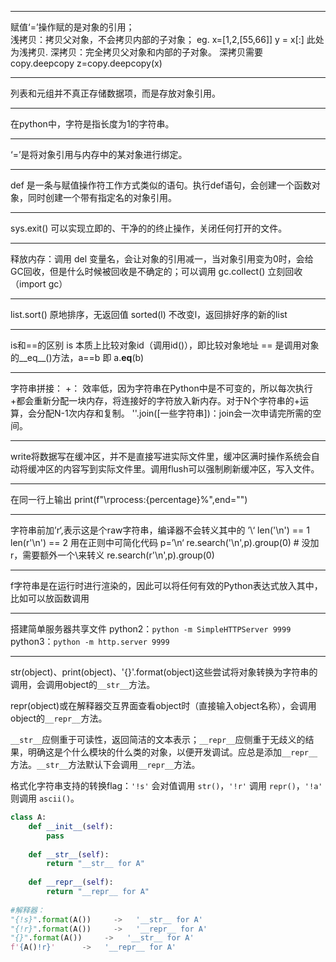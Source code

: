 
---
赋值‘=’操作赋的是对象的引用；    
浅拷贝：拷贝父对象，不会拷贝内部的子对象；  eg. x=[1,2,[55,66]]   y = x[:] 此处为浅拷贝.
深拷贝：完全拷贝父对象和内部的子对象。  深拷贝需要copy.deepcopy    z=copy.deepcopy(x)

---
列表和元组并不真正存储数据项，而是存放对象引用。

---
在python中，字符是指长度为1的字符串。

---
‘=’是将对象引用与内存中的某对象进行绑定。

---
def 是一条与赋值操作符工作方式类似的语句。执行def语句，会创建一个函数对象，同时创建一个带有指定名的对象引用。

---
sys.exit()  可以实现立即的、干净的的终止操作，关闭任何打开的文件。

---
释放内存：调用 del 变量名，会让对象的引用减一，当对象引用变为0时，会给GC回收，但是什么时候被回收是不确定的；可以调用 gc.collect() 立刻回收  （import gc）

---
list.sort()  原地排序，无返回值 
sorted(l) 不改变l，返回排好序的新的list

---
is和==的区别
is 本质上比较对象id（调用id()），即比较对象地址
== 是调用对象的__eq__()方法，a==b  即 a.__eq__(b)

---
字符串拼接：
+： 效率低，因为字符串在Python中是不可变的，所以每次执行+都会重新分配一块内存，将连接好的字符放入新内存。对于N个字符串的+运算，会分配N-1次内存和复制。
''.join([一些字符串])：join会一次申请完所需的空间。

---
write将数据写在缓冲区，并不是直接写进实际文件里，缓冲区满时操作系统会自动将缓冲区的内容写到实际文件里。调用flush可以强制刷新缓冲区，写入文件。

---
在同一行上输出   print(f"\rprocess:{percentage}\%",end="")

---
字符串前加’r‘,表示这是个raw字符串，编译器不会转义其中的 ’\‘
len('\n') == 1
len(r'\n') == 2
用在正则中可简化代码
p=’\n‘
re.search('\\n',p).group(0)  # 没加r，需要额外一个\来转义
re.search(r'\n',p).group(0)

---
f字符串是在运行时进行渲染的，因此可以将任何有效的Python表达式放入其中，比如可以放函数调用

---
搭建简单服务器共享文件
python2：`python -m SimpleHTTPServer 9999`
python3：`python -m http.server 9999`

---

str(object)、print(object)、'{}'.format(object)这些尝试将对象转换为字符串的调用，会调用object的`__str__`方法。

repr(object)或在解释器交互界面查看object时（直接输入object名称），会调用object的`__repr__`方法。

`__str__`应侧重于可读性，返回简洁的文本表示；`__repr__`应侧重于无歧义的结果，明确这是个什么模块的什么类的对象，以便开发调试。应总是添加`__repr__`方法。`__str__`方法默认下会调用`__repr__`方法。

格式化字符串支持的转换flag：`'!s'` 会对值调用 `str()`，`'!r'` 调用 `repr()`，`'!a'` 则调用 `ascii()`。

```python
class A:
    def __init__(self):
        pass
    
    def __str__(self):
        return "__str__ for A"
    
    def __repr__(self):
        return "__repr__ for A"
    
#解释器：
"{!s}".format(A())     ->   '__str__ for A'
"{!r}".format(A())     ->   '__repr__ for A'
"{}".format(A())     ->   '__str__ for A'
f'{A()!r}'      ->   '__repr__ for A'
```

